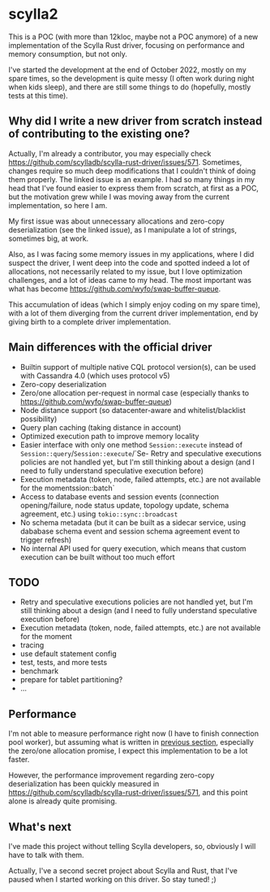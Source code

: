 # scylla2

This is a POC (with more than 12kloc, maybe not a POC anymore) of a new implementation of the Scylla Rust driver, focusing on performance and memory consumption, but not only.

I've started the development at the end of October 2022, mostly on my spare times, so the development is quite messy (I often work during night when kids sleep), and there are still some things to do (hopefully, mostly tests at this time).

## Why did I write a new driver from scratch instead of contributing to the existing one?

Actually, I'm already a contributor, you may especially check https://github.com/scylladb/scylla-rust-driver/issues/571.
Sometimes, changes require so much deep modifications that I couldn't think of doing them properly. The linked issue is an example. I had so many things in my head that I've found easier to express them from scratch, at first as a POC, but the motivation grew while I was moving away from the current implementation, so here I am.

My first issue was about unnecessary allocations and zero-copy deserialization (see the linked issue), as I manipulate a lot of strings, sometimes big, at work.

Also, as I was facing some memory issues in my applications, where I did suspect the driver, I went deep into the code and spotted indeed a lot of allocations, not necessarily related to my issue, but I love optimization challenges, and a lot of ideas came to my head. The most important was what has become https://github.com/wyfo/swap-buffer-queue.

This accumulation of ideas (which I simply enjoy coding on my spare time), with a lot of them diverging from the current driver implementation, end by giving birth to a complete driver implementation.

## Main differences with the official driver

- Builtin support of multiple native CQL protocol version(s), can be used with Cassandra 4.0 (which uses protocol v5)
- Zero-copy deserialization
- Zero/one allocation per-request in normal case (especially thanks to https://github.com/wyfo/swap-buffer-queue)
- Node distance support (so datacenter-aware and whitelist/blacklist possibility)
- Query plan caching (taking distance in account)
- Optimized execution path to improve memory locality
- Easier interface with only one method `Session::execute` instead of `Session::query`/`Session::execute`/`Se- Retry and speculative executions policies are not handled yet, but I'm still thinking about a design (and I need to fully understand speculative execution before)
- Execution metadata (token, node, failed attempts, etc.) are not available for the momentssion::batch`
- Access to database events and session events (connection opening/failure, node status update, topology update, schema agreement, etc.) using `tokio::sync::broadcast`
- No schema metadata (but it can be built as a sidecar service, using dababase schema event and session schema agreement event to trigger refresh)
- No internal API used for query execution, which means that custom execution can be built without too much effort

## TODO

- Retry and speculative executions policies are not handled yet, but I'm still thinking about a design (and I need to fully understand speculative execution before)
- Execution metadata (token, node, failed attempts, etc.) are not available for the moment
- tracing
- use default statement config
- test, tests, and more tests
- benchmark
- prepare for tablet partitioning?
- ...

## Performance

I'm not able to measure performance right now (I have to finish connection pool worker), but assuming what is written in [previous section](#main-differences-with-the-official-driver), especially the zero/one allocation promise, I expect this implementation to be a lot faster.

However, the performance improvement regarding zero-copy deserialization has been quickly measured in https://github.com/scylladb/scylla-rust-driver/issues/571, and this point alone is already quite promising.

## What's next

I've made this project without telling Scylla developers, so, obviously I will have to talk with them.

Actually, I've a second secret project about Scylla and Rust, that I've paused when I started working on this driver. So stay tuned! ;) 
